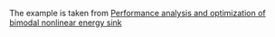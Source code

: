 The example is taken from [Performance analysis and optimization of bimodal nonlinear energy sink](https://doi.org/10.1007/s11071-023-08737-8)
